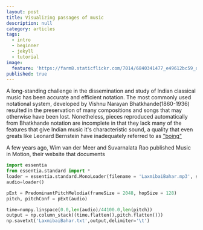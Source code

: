 ```yaml
---
layout: post
title: Visualizing passages of music
description: null
category: articles
tags:
  - intro
  - beginner
  - jekyll
  - tutorial
image:
  feature: 'https://farm8.staticflickr.com/7014/6840341477_e49612bc59_o_d.jpg'
published: true
---
```



A long-standing challenge in the dissemination and study of Indian classical music has been accurate and efficient notation. The most commonly used notational system, developed by Vishnu Narayan Bhatkhande(1860-1936) resulted in the preservation of many compositions and songs that may otherwise have been lost. Nonetheless, pieces reproduced automatically from Bhatkhande notation are incomplete in that they lack many of the features that give Indian music it's characteristic sound, a quality that even greats like Leonard Bernstein have inadequately referred to as ["boing"](https://www.youtube.com/watch?v=MB7ZOdp__gQ&feature=youtu.be&t=6m22s)

A few years ago, Wim van der Meer and Suvarnalata Rao published Music in Motion, their website that documents 

```python
import essentia 
from essentia.standard import *
loader = essentia.standard.MonoLoader(filename = 'LaxmibaiBahar.mp3', sampleRate = 44100)
audio=loader()
```

```python
pExt = PredominantPitchMelodia(frameSize = 2048, hopSize = 128)
pitch, pitchConf = pExt(audio)
```

```python
time=numpy.linspace(0.0,len(audio)/44100.0,len(pitch))
output = np.column_stack((time.flatten(),pitch.flatten()))
np.savetxt('LaxmibaiBahar.txt',output,delimiter='\t')
```


